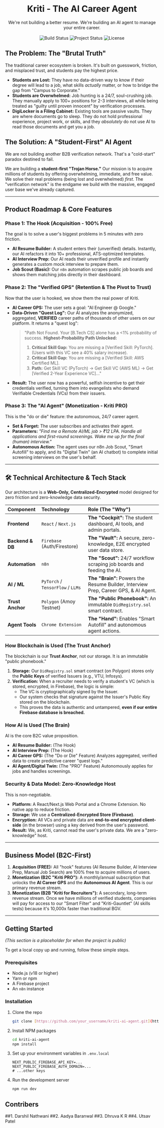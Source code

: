 <br/>
<p align="center">
  <h1 align="center">Kriti - The AI Career Agent</h1>
  <p align="center">
    We're not building a better resume. We're building an AI agent to manage your entire career.
    <br />
    <br />
    <img alt="Build Status" src="https://img.shields.io/badge/build-passing-brightgreen?style=for-the-badge">
    <img alt="Project Status" src="https://img.shields.io/badge/status-in%20development-blue?style=for-the-badge">
    <img alt="License" src="https://img.shields.io/badge/license-MIT-purple?style=for-the-badge">
  </p>
</p>

## The Problem: The "Brutal Truth"

The traditional career ecosystem is broken. It's built on guesswork, friction, and misplaced trust, and students pay the highest price.

* **Students are Lost:** They have no data-driven way to know if their degree will lead to a job, what skills *actually* matter, or how to bridge the gap from "Campus to Corporate."
* **Students are Overwhelmed:** Job hunting is a 24/7, soul-crushing job. They manually apply to 100+ positions for 2-3 interviews, all while being treated as "guilty until proven innocent" by verification processes.
* **DigiLocker is a Filing Cabinet:** Existing tools are passive vaults. They are where documents go to sleep. They do not hold professional experience, project work, or skills, and they *absolutely* do not use AI to read those documents and get you a job.

## The Solution: A "Student-First" AI Agent

We are not building another B2B verification network. That's a "cold-start" paradox destined to fail.

We are building a **student-first "Trojan Horse."** Our mission is to acquire millions of students by offering overwhelming, immediate, and free value. We solve their real problems (being lost and overwhelmed) *first*. The "verification network" is the endgame we build with the massive, engaged user base we've already captured.

---

## Product Roadmap & Core Features

### Phase 1: The Hook (Acquisition - 100% Free)

The goal is to solve a user's biggest problems in 5 minutes with zero friction.

* **AI Resume Builder:** A student enters their (unverified) details. Instantly, our AI refactors it into 10+ professional, ATS-optimized templates.
* **AI Interview Prep:** Our AI reads their unverified profile and instantly generates a custom mock interview to prepare them.
* **Job Scout (Basic):** Our `n8n` automation scrapes public job boards and shows them matching jobs directly in their dashboard.

### Phase 2: The "Verified GPS" (Retention & The Pivot to Trust)

Now that the user is hooked, we show them the real power of Kriti.

* **AI Career GPS:** The user sets a goal: "AI Engineer @ Google."
* **Data-Driven "Quest Log":** Our AI analyzes the anonymized, aggregated, **VERIFIED** career paths of thousands of other users on our platform. It returns a "quest log":
    > "Path Not Found. Your [B.Tech CS] alone has a <1% probability of success.
    > **Highest-Probability Path Unlocked:**
    > 1.  **Critical Skill Gap:** You are missing a [Verified Skill: PyTorch]. (Users with this VC see a 40% salary increase).
    > 2.  **Critical Skill Gap:** You are missing a [Verified Skill: AWS Certified ML].
    > 3.  **Path:** Get Skill VC (PyTorch) -> Get Skill VC (AWS ML) -> Get [Verified 2-Year Experience VC]..."
* **Result:** The user now has a powerful, selfish incentive to get their credentials verified, turning them into evangelists who demand Verifiable Credentials (VCs) from their issuers.

### Phase 3: The "AI Agent" (Monetization - Kriti PRO)

This is the "do or die" feature: the autonomous, 24/7 career agent.

* **Set & Forget:** The user subscribes and activates their agent.
* **Parameters:** *"Find me a Remote AI/ML job > ₹12 LPA. Handle all applications and first-round screenings. Wake me up for the final (human) interview."*
* **Autonomous Action:** The agent uses our n8n Job Scout, "Smart Autofill" to apply, and its "Digital Twin" (an AI chatbot) to complete initial screening interviews on the user's behalf.

---

## 🛠️ Technical Architecture & Tech Stack

Our architecture is a **Web-Only, Centralized-Encrypted** model designed for zero friction and zero-knowledge data security.

| Component | Technology | Role (The "Why") |
| :--- | :--- | :--- |
| **Frontend** | `React` / `Next.js` | **The "Cockpit":** The student dashboard, AI tools, and admin portals. |
| **Backend & DB** | `Firebase` (Auth/Firestore) | **The "Vault":** A secure, zero-knowledge, E2E encrypted user data store. |
| **Automation** | `n8n` | **The "Scout":** 24/7 workflow scraping job boards and feeding the AI. |
| **AI / ML** | `PyTorch` / `TensorFlow` / `LLMs` | **The "Brain":** Powers the Resume Builder, Interview Prep, Career GPS, & AI Agent. |
| **Trust Anchor** | `Polygon` (Amoy Testnet) | **The "Public Phonebook":** An immutable `DidRegistry.sol` smart contract. |
| **Agent Tools** | `Chrome Extension` | **The "Hand":** Enables "Smart Autofill" and autonomous agent actions. |

### How Blockchain is Used (The Trust Anchor)

The blockchain is our **Trust Anchor**, not our storage. It is an immutable "public phonebook."

1.  **Storage:** Our `DidRegistry.sol` smart contract (on Polygon) stores only the **Public Keys** of verified Issuers (e.g., VTU, Infosys).
2.  **Verification:** When a recruiter needs to verify a student's VC (which is stored, encrypted, in Firebase), the logic is simple:
    * The VC is cryptographically signed by the Issuer.
    * Our system checks that signature against the Issuer's Public Key stored on the blockchain.
    * This proves the data is authentic and untampered, **even if our entire Firebase database is breached.**

### How AI is Used (The Brain)

AI is the core B2C value proposition.

* **AI Resume Builder:** (The Hook)
* **AI Interview Prep:** (The Hook)
* **AI Career GPS:** (The "Do or Die" Feature) Analyzes aggregated, verified data to create predictive career "quest logs."
* **AI Agent/Digital Twin:** (The "PRO" Feature) Autonomously applies for jobs and handles screenings.

### Security & Data Model: Zero-Knowledge Host

This is non-negotiable.

* **Platform:** A React/Next.js Web Portal and a Chrome Extension. No native app to reduce friction.
* **Storage:** We use a **Centralized-Encrypted Store (Firebase)**.
* **Encryption:** All VCs and private data are **end-to-end encrypted client-side** (in the browser) using a key derived from the user's password.
* **Result:** We, as Kriti, cannot read the user's private data. We are a "zero-knowledge" host.

---

## Business Model (B2C-First)

1.  **Acquisition (FREE):** All "hook" features (AI Resume Builder, AI Interview Prep, Manual Job Search) are 100% free to acquire millions of users.
2.  **Monetization (B2C "Kriti PRO"):** A monthly/annual subscription that unlocks the **AI Career GPS** and the **Autonomous AI Agent**. This is our primary revenue stream.
3.  **Monetization (B2B "Kriti for Recruiters"):** A secondary, long-term revenue stream. Once we have millions of verified students, companies will pay for access to our "Smart Filter" and "Kriti-Gauntlet" (AI skills tests) because it's 10,000x faster than traditional BGV.

---

## Getting Started

*(This section is a placeholder for when the project is public)*

To get a local copy up and running, follow these simple steps.

### Prerequisites

* Node.js (v18 or higher)
* Yarn or npm
* A Firebase project
* An `n8n` instance

### Installation

1.  Clone the repo
    ```sh
    git clone [https://github.com/your_username/kriti-ai-agent.git](https://github.com/your_username/kriti-ai-agent.git)
    ```
2.  Install NPM packages
    ```sh
    cd kriti-ai-agent
    npm install
    ```
3.  Set up your environment variables in `.env.local`
    ```
    NEXT_PUBLIC_FIREBASE_API_KEY=...
    NEXT_PUBLIC_FIREBASE_AUTH_DOMAIN=...
    # ...other keys
    ```
4.  Run the development server
    ```sh
    npm run dev
    ```

## Contribers
##1. Darshil Nathwani
##2. Aadya Baranwal
##3. Dhruva K R
##4. Utsav Patel
